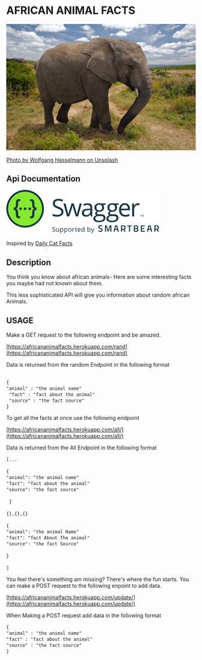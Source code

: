 # AFRICAN ANIMAL FACTS
![elephant.jpg](elephant.jpg)


[Photo by Wolfgang Hasselmann on Unsplash](https://unsplash.com/photos/yaEkTCGc6vY?utm_source=unsplash&utm_medium=referral&utm_content=creditShareLink)

## Api Documentation

[<img src="SW-logo-clr.png">](https://app.swaggerhub.com/apis-docs/otienosteve/AfricanAnimalFacts/1.0.0#/)


Inspired by [Daily Cat Facts](https://alexwohlbruck.github.io/cat-facts/)

## Description

You think you know about african animals- Here are some interesting facts you maybe had not known about them.

This less sophisticated API will give you information about random african Animals.


## USAGE
Make a GET request to the following endpoint and be amazed.

[https://africananimalfacts.herokuapp.com/rand](https://africananimalfacts.herokuapp.com/rand)

Data is returned from the random Endpoint in the following format
```

{ 
"animal" : "the animal name"
 "fact" : "fact about the animal"
 "source" : "the fact source" 
}
```
To get all the facts at once use the following endpoint

[https://africananimalfacts.herokuapp.com/all/](https://africananimalfacts.herokuapp.com/all/)

Data is returned from the All Endpoint in the following format
```
[...

{
"animal": "the animal name" 
"fact": "fact about the animal" 
"source": "the fact source" 
  
 }

{},{},{}

{
"animal": "the animal Name" 
"fact": "fact About The animal" 
"source": "the fact Source" 
  
}

]
```
You feel there's something am missing? There's where the fun starts. You can make a POST request to the following enpoint to add data.

[https://africananimalfacts.herokuapp.com/update/](https://africananimalfacts.herokuapp.com/update/)

When Making a POST request add data in the following format
```
{ 
"animal" : "the animal name"
"fact" : "fact about the animal"
"source" : "the fact source" 
}
```

